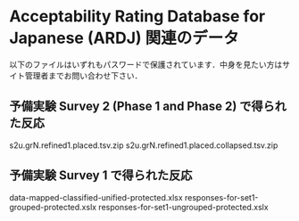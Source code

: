 # Acceptability Rating Database for Japanese (ARDJ) 関連のデータ

以下のファイルはいずれもパスワードで保護されています．中身を見たい方はサイト管理者までお問い合わせ下さい．

## 予備実験 Survey 2 (Phase 1 and Phase 2) で得られた反応

s2u.grN.refined1.placed.tsv.zip
s2u.grN.refined1.placed.collapsed.tsv.zip

## 予備実験 Survey 1 で得られた反応

data-mapped-classified-unified-protected.xlsx
responses-for-set1-grouped-protected.xslx
responses-for-set1-ungrouped-protected.xslx

